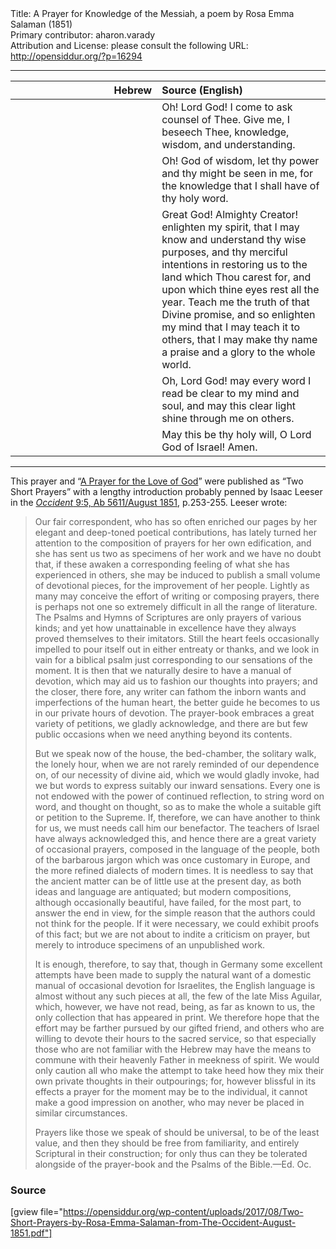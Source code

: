 <html>
<head></head>
<body>
Title: A Prayer for Knowledge of the Messiah, a poem by Rosa Emma Salaman (1851)<br />
Primary contributor: aharon.varady<br />
Attribution and License: please consult the following URL: <a href="http://opensiddur.org/?p=16294">http://opensiddur.org/?p=16294</a>
<p />
<hr />

<table style="margin-left: auto;margin-right: auto;" class="draggable">
<thead><tr><th id="x" style="text-align: right;">Hebrew</th><th style="text-align: left;">Source (English)</th></tr></thead>
<tbody>
<tr><td style="vertical-align:top;" width="46%">
<div class="liturgy"><span lang="he">

</span></div></td>
 
<td style="vertical-align:top;" width="53%">
<div class="english">
Oh! Lord God! 
I come to ask counsel of Thee. 
Give me, I beseech Thee, 
knowledge, wisdom, and understanding.
</div></td></tr>


<tr><td style="vertical-align:top;" width="46%">
<div class="liturgy"><span lang="he">

</span></div></td>
 
<td style="vertical-align:top;" width="53%">
<div class="english">
Oh! God of wisdom, 
let thy power and thy might be seen in me, 
for the knowledge that I shall have of thy holy word.
</div></td></tr>


<tr><td style="vertical-align:top;" width="46%">
<div class="liturgy"><span lang="he">

</span></div></td>
 
<td style="vertical-align:top;" width="53%">
<div class="english">
Great God! Almighty Creator! 
enlighten my spirit, 
that I may know and understand thy wise purposes, 
and thy merciful intentions in restoring us 
to the land which Thou carest for, 
and upon which thine eyes rest all the year. 
Teach me the truth of that Divine promise, 
and so enlighten my mind that I may teach it to others, 
that I may make thy name a praise and a glory to the whole world.
</div></td></tr>


<tr><td style="vertical-align:top;" width="46%">
<div class="liturgy"><span lang="he">

</span></div></td>
 
<td style="vertical-align:top;" width="53%">
<div class="english">
Oh, Lord God! 
may every word I read 
be clear to my mind and soul, 
and may this clear light shine through me on others.
</div></td></tr>


<tr><td style="vertical-align:top;" width="46%">
<div class="liturgy"><span lang="he">

</span></div></td>
 
<td style="vertical-align:top;" width="53%">
<div class="english">
May this be thy holy will, 
O Lord God of Israel! 
Amen.
</div></td></tr>
</tbody></table>

<hr />

This prayer and “<a href="https://opensiddur.org/prayers-for/seasons/by-month/av/prayer-love-god-rosa-emma-salaman-occident-av-5611august-1851/">A Prayer for the Love of God</a>” were published as “Two Short Prayers” with a lengthy introduction probably penned by Isaac Leeser in the <a href="http://web.nli.org.il/sites/JPress/English/Pages/The-Occident-and-American-Jewish-Advocate.aspx"><em>Occident</em> 9:5, Ab 5611/August 1851</a>, p.253-255. Leeser wrote:

<blockquote>Our fair correspondent, who has so often enriched our pages by her elegant and deep-toned poetical contributions, has lately turned her attention to the composition of prayers for her own edification, and she has sent us two as specimens of her work and we have no doubt that, if these awaken a corresponding feeling of what she has experienced in others, she may be induced to publish a small volume of devotional pieces, for the improvement of her people. Lightly as many may conceive the effort of writing or composing prayers, there is perhaps not one so extremely difficult in all the range of literature. The Psalms and Hymns of Scriptures are only prayers of various kinds; and yet how unattainable in excellence have they always proved themselves to their imitators. Still the heart feels occasionally impelled to pour itself out in either entreaty or thanks, and we look in vain for a biblical psalm just corresponding to our sensations of the moment. It is then that we naturally desire to have a manual of devotion, which may aid us to fashion our thoughts into prayers; and the closer, there fore, any writer can fathom the inborn wants and imperfections of the human heart, the better guide he becomes to us in our private hours of devotion. The prayer-book embraces a great variety of petitions, we gladly acknowledge, and there are but few public occasions when we need anything beyond its contents.

But we speak now of the house, the bed-chamber, the solitary walk, the lonely hour, when we are not rarely reminded of our dependence on, of our necessity of divine aid, which we would gladly invoke, had we but words to express suitably our inward sensations. Every one is not endowed with the power of continued reflection, to string word on word, and thought on thought, so as to make the whole a suitable gift or petition to the Supreme. If, therefore, we can have another to think for us, we must needs call him our benefactor. The teachers of Israel have always acknowledged this, and hence there are a great variety of occasional prayers, composed in the language of the people, both of the barbarous jargon which was once customary in Europe, and the more refined dialects of modern times. It is needless to say that the ancient matter can be of little use at the present day, as both ideas and language are antiquated; but modern compositions, although occasionally beautiful, have failed, for the most part, to answer the end in view, for the simple reason that the authors could not think for the people. If it were necessary, we could exhibit proofs of this fact; but we are not about to indite a criticism on prayer, but merely to introduce specimens of an unpublished work.

It is enough, therefore, to say that, though in Germany some excellent attempts have been made to supply the natural want of a domestic manual of occasional devotion for Israelites, the English language is almost without any such pieces at all, the few of the late Miss Aguilar, which, however, we have not read, being, as far as known to us, the only collection that has appeared in print. We therefore hope that the effort may be farther pursued by our gifted friend, and others who are willing to devote their hours to the sacred service, so that especially those who are not familiar with the Hebrew may have the means to commune with their heavenly Father in meekness of spirit. We would only caution all who make the attempt to take heed how they mix their own private thoughts in their outpourings; for, however blissful in its effects a prayer for the moment may be to the individual, it cannot make a good impression on another, who may never be placed in similar circumstances.

Prayers like those we speak of should be universal, to be of the least value, and then they should be free from familiarity, and entirely Scriptural in their construction; for only thus can they be tolerated alongside of the prayer-book and the Psalms of the Bible.—Ed. Oc.</blockquote>

<h3>Source</h3>

[gview file="https://opensiddur.org/wp-content/uploads/2017/08/Two-Short-Prayers-by-Rosa-Emma-Salaman-from-The-Occident-August-1851.pdf"]
</body>
</html>